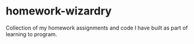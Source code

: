 # homework-wizardry
Collection of my homework assignments and code I have built as part of learning to program. 
